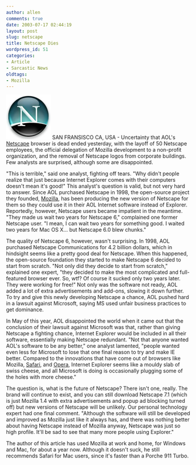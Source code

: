 ```yaml
---
author: allen
comments: true
date: 2003-07-17 02:44:19
layout: post
slug: netscape
title: Netscape Dies
wordpress_id: 51
categories:
- Article
- Sarcastic News
oldtags:
- Mozilla
---
```


![A cheap early logo of the game.](/images/old/netscape.jpg)
SAN FRANSISCO CA, USA - Uncertainty that AOL's [Netscape](http://www.netscape.com/) browser is dead ended yesterday, with the layoff of 50 Netscape employees, the official delegation of Mozilla development to a non-profit organization, and the removal of Netscape logos from corporate buildings. Few analysts are surprised, although some are disappointed.



"This is terrible," said one analyst, fighting off tears. "Why didn't people realize that just because Internet Explorer comes with their computers doesn't mean it's good!" This analyst's question is valid, but not very hard to answer. Since AOL purchased Netscape in 1998, the open-source project they founded, [Mozilla](http://www.mozilla.org/), has been
producing the new version of Netscape for them so they could use it in their AOL Internet software instead of Explorer. Reportedly, however, Netscape users became impatient in the meantime. "They made us
wait two years for Netscape 6," complained one former Netscape user. "I mean, I can wait two years for something good. I waited two years for Mac OS X... but Netscape 6.0 blew chunks."



The quality of Netscape 6, however, wasn't surprising. In 1998, AOL purchased Netscape Communications for
4.2 billion dollars, which in hindsight seems like a pretty good deal for Netscape. When this happened, the open-source foundation they started to make Netscape 6 decided to start from scratch. "Not only did
they decide to start from scratch," explained one expert, "they decided to make the most complicated and full-featured browser ever. So, wtf? Of course it sucked only two years later. They were working for free!" Not only was the software not ready, AOL added a lot of extra advertisements and add-ons, slowing it down further. To try and give this newly developing Netscape a chance, AOL pushed hard in a lawsuit against Microsoft, saying MS used unfair business practices to get dominance.



In May of this year, AOL disappointed the world when it came out that the conclusion of their lawsuit against
Microsoft was that, rather than giving Netscape a fighting chance, Internet Explorer would be included in all their software, essentially making Netscape redundant. "Not that anyone wanted AOL's software to be any better," one analyst lamented, "people wanted even less for Microsoft to lose that one final reason to try and make IE better.
Compared to the innovations that have come out of browsers like Mozilla, [Safari](http://www.apple.com/safari/), and [Opera](http://www.opera.com/), Internet Explorer seems like a mouldy slab of swiss cheese, and all Microsoft is doing is occasionally plugging some of the holes with more
cheese."


The question is, what is the future of Netscape? There isn't one, really. The brand will continue to exist, and you can still download Netscape 7.1 (which is just Mozilla 1.4 with extra advertisements and popup ad blocking turned off) but new versions of Netscape will be unlikely. Our personal technology expert had one final comment. "Although the software will still be developed and improved as Mozilla just like it always has, and there was nothing better about having Netscape instead of Mozilla anyway, Netscape was just so high profile. It'll be sad to see that many more people using Explorer."




The author of this article has used Mozilla at work and home, for Windows and Mac, for about a year now. Although it doesn't suck, he still recommends Safari for Mac users, since it's faster than a Porche 911 Turbo.
